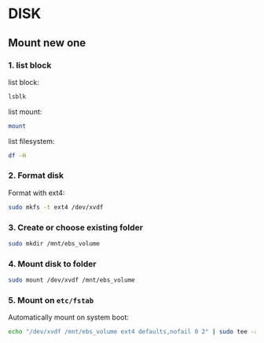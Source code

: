 # DISK

## Mount new one
### 1. list block
list block:
```bash
lsblk
```

list mount:
```bash
mount
```

list filesystem:
```bash
df -H
```

### 2. Format disk
Format with ext4:
```bash
sudo mkfs -t ext4 /dev/xvdf
```

### 3. Create or choose existing folder
```bash
sudo mkdir /mnt/ebs_volume
```

### 4. Mount disk to folder
```bash
sudo mount /dev/xvdf /mnt/ebs_volume
```

### 5. Mount on `etc/fstab`
Automatically mount on system boot:
```bash
echo "/dev/xvdf /mnt/ebs_volume ext4 defaults,nofail 0 2" | sudo tee -a /etc/fstab
```

